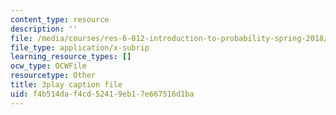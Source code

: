 ```yaml
---
content_type: resource
description: ''
file: /media/courses/res-6-012-introduction-to-probability-spring-2018/f4b514daf4cd52419eb17e667516d1ba_-k8WU-KB0rk.vtt
file_type: application/x-subrip
learning_resource_types: []
ocw_type: OCWFile
resourcetype: Other
title: 3play caption file
uid: f4b514da-f4cd-5241-9eb1-7e667516d1ba
---
```

